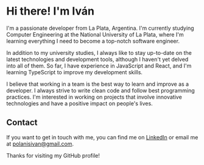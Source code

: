 # Hi there! I'm Iván

I'm a passionate developer from La Plata, Argentina. I'm currently studying Computer Engineering at the National University of La Plata, where I'm learning everything I need to become a top-notch software engineer.

In addition to my university studies, I always like to stay up-to-date on the latest technologies and development tools, although I haven't yet delved into all of them. So far, I have experience in JavaScript and React, and I'm learning TypeScript to improve my development skills.

I believe that working in a team is the best way to learn and improve as a developer. I always strive to write clean code and follow best programming practices. I'm interested in working on projects that involve innovative technologies and have a positive impact on people's lives.

## Contact

If you want to get in touch with me, you can find me on [LinkedIn](https://www.linkedin.com/in/iv%C3%A1n-valent%C3%ADn-polanis-65b525200/) or email me at [polanisivan@gmail.com](mailto:youremail@example.com).

Thanks for visiting my GitHub profile!

<!--
**ivanpolanis/ivanpolanis** is a ✨ _special_ ✨ repository because its `README.md` (this file) appears on your GitHub profile.

Here are some ideas to get you started:

- 🔭 I’m currently working on ...
- 🌱 I’m currently learning ...
- 👯 I’m looking to collaborate on ...
- 🤔 I’m looking for help with ...
- 💬 Ask me about ...
- 📫 How to reach me: ...
- 😄 Pronouns: ...
- ⚡ Fun fact: ...
-->
